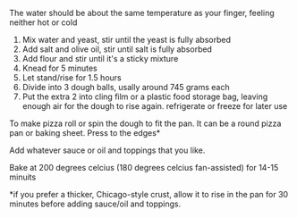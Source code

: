 The water should be about the same temperature as your finger, feeling neither hot or cold
1. Mix water and yeast, stir until the yeast is fully absorbed
2. Add salt and olive oil, stir until salt is fully absorbed
3. Add flour and stir until it's a sticky mixture
4. Knead for 5 minutes
5. Let stand/rise for 1.5 hours
6. Divide into 3 dough balls, usally around 745 grams each
7. Put the extra 2 into cling film or a plastic food storage bag, leaving enough air for the dough to rise again. refrigerate or freeze for later use

To make pizza roll or spin the dough to fit the pan. It can be a round pizza pan or baking sheet. Press to the edges*

Add whatever sauce or oil and toppings that you like.

Bake at 200 degrees celcius (180 degrees celcius fan-assisted) for 14-15 minuits

*if you prefer a thicker, Chicago-style crust, allow it to rise in the pan for 30 minutes before adding sauce/oil and toppings.